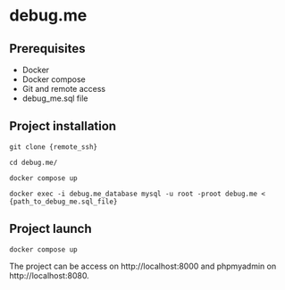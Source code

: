 # debug.me

## Prerequisites

- Docker
- Docker compose
- Git and remote access
- debug_me.sql file

## Project installation

```shell
git clone {remote_ssh}
```

```shell
cd debug.me/
```

```shell
docker compose up
```

```shell
docker exec -i debug.me_database mysql -u root -proot debug.me < {path_to_debug_me.sql_file}
```

## Project launch

```shell
docker compose up
```

The project can be access on http://localhost:8000 and phpmyadmin on http://localhost:8080.